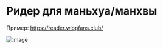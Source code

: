 # Ридер для маньхуа/манхвы
Пример: https://reader.wlopfans.club/
 
![image](https://user-images.githubusercontent.com/55553104/127928647-c7a0ef6f-6312-4b2c-bb65-b75b6718c538.png)
